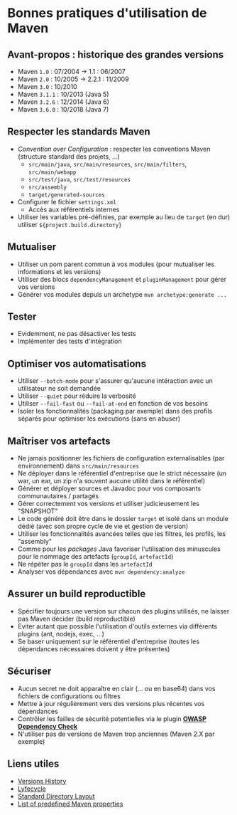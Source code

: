 # Bonnes pratiques d'utilisation de Maven

## Avant-propos : historique des grandes versions

* Maven `1.0` : 07/2004 -> 1.1 : 06/2007
* Maven `2.0` : 10/2005 -> 2.2.1 : 11/2009
* Maven `3.0` : 10/2010
* Maven `3.1.1` : 10/2013 (Java 5)
* Maven `3.2.6` : 12/2014 (Java 6)
* Maven `3.6.0` : 10/2018 (Java 7)

## Respecter les standards Maven

* _Convention over Configuration_ : respecter les conventions Maven (structure standard des projets, ...)
  * `src/main/java`, `src/main/resources`, `src/main/filters`, `src/main/webapp`
  * `src/test/java`, `src/test/resources`
  * `src/assembly`
  * `target/generated-sources`
* Configurer le fichier `settings.xml`
  * Accès aux référentiels internes
* Utiliser les variables pré-définies, par exemple au lieu de `target` (en dur) utiliser `${project.build.directory}`

## Mutualiser

* Utiliser un pom parent commun à vos modules (pour mutualiser les informations et les versions)
* Utiliser des blocs `dependencyManagement` et `pluginManagement` pour gérer vos versions
* Générer vos modules depuis un archetype `mvn archetype:generate ...`

## Tester

* Evidemment, ne pas désactiver les tests
* Implémenter des tests d'intégration

## Optimiser vos automatisations

* Utiliser `--batch-mode` pour s'assurer qu'aucune intéraction avec un utilisateur ne soit demandée
* Utiliser `--quiet` pour réduire la verbosité
* Utiliser `--fail-fast` ou `--fail-at-end` en fonction de vos besoins
* Isoler les fonctionnalités (packaging par exemple) dans des profils séparés pour optimiser les exécutions (sans en abuser)

## Maîtriser vos artefacts

* Ne jamais positionner les fichiers de configuration externalisables (par environnement) dans `src/main/resources`
* Ne déployer dans le référentiel d'entreprise que le strict nécessaire (un war, un ear, un zip n'a souvent aucune utilité dans le référentiel)
* Générer et déployer sources et Javadoc pour vos composants communautaires / partagés
* Gérer correctement vos versions et utiliser judicieusement les "SNAPSHOT"
* Le code généré doit être dans le dossier `target` et isolé dans un module dédié (avec son propre cycle de vie et gestion de version)
* Utiliser les fonctionnalités avancées telles que les filtres, les profils, les "assembly"
* Comme pour les _packages_ Java favoriser l'utilisation des minuscules pour le nommage des artefacts (`groupId`, `artefactId`)
* Ne répéter pas le `groupId` dans les `artefactId`
* Analyser vos dépendances avec `mvn dependency:analyze`

## Assurer un build reproductible

* Spécifier toujours une version sur chacun des plugins utilisés, ne laisser pas Maven décider (build reproductible)
* Eviter autant que possible l'utilisation d'outils externes via différents plugins (ant, nodejs, exec, ...)
* Se baser uniquement sur le référentiel d'entreprise (toutes les dépendances nécessaires doivent y être présentes)

## Sécuriser

* Aucun secret ne doit apparaître en clair (... ou en base64) dans vos fichiers de configurations ou filtres
* Mettre à jour régulièrement vers des versions plus récentes vos dépendances
* Contrôler les failles de sécurité potentielles via le plugin [**OWASP Dependency Check**](https://jeremylong.github.io/DependencyCheck/dependency-check-maven/index.html)
* N'utiliser pas de versions de Maven trop anciennes (Maven 2.X par exemple)

## Liens utiles

* [Versions History](https://maven.apache.org/docs/history.html)
* [Lyfecycle](https://maven.apache.org/guides/introduction/introduction-to-the-lifecycle.html)
* [Standard Directory Layout](http://maven.apache.org/guides/introduction/introduction-to-the-standard-directory-layout.html)
* [List of predefined Maven properties](https://github.com/cko/predefined_maven_properties/blob/master/README.md)
